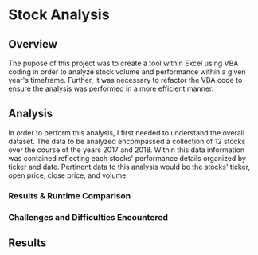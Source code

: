 # Stock Analysis

## Overview
The pupose of this project was to create a tool within Excel using VBA coding in order to analyze stock volume and performance within a given year's timeframe. Further, it was necessary to refactor the VBA code to ensure the analysis was performed in a more efficient manner.

## Analysis
In order to perform this analysis, I first needed to understand the overall dataset. The data to be analyzed encompassed a collection of 12 stocks over the course of the years 2017 and 2018. Within this data information was contained reflecting each stocks' performance details organized by ticker and date. Pertinent data to this analysis would be the stocks' ticker, open price, close price, and volume.

### Results & Runtime Comparison

### Challenges and Difficulties Encountered



## Results

